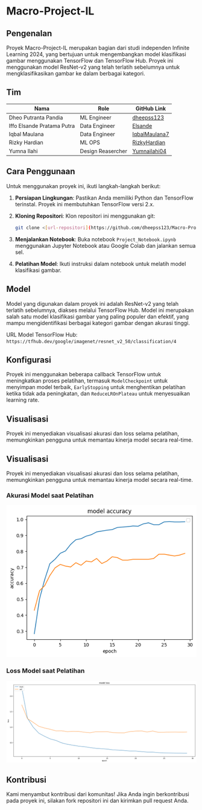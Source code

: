 # Macro-Project-IL

## Pengenalan
Proyek Macro-Project-IL merupakan bagian dari studi independen Infinite Learning 2024, yang bertujuan untuk mengembangkan model klasifikasi gambar menggunakan TensorFlow dan TensorFlow Hub. Proyek ini menggunakan model ResNet-v2 yang telah terlatih sebelumnya untuk mengklasifikasikan gambar ke dalam berbagai kategori.

## Tim

| Nama           | Role                | GitHub Link                           |
|----------------|---------------------|---------------------------------------|
| Dheo Putranta Pandia   | ML Engineer      | [dheepss123](https://github.com/dheepss123)   |
| Iffo Elsande Pratama Putra   | Data Engineer      | [Elsande](https://github.com/Elsande)   |
| Iqbal Maulana   | Data Engineer | [IqbalMaulana7](https://github.com/IqbalMaulana7) |
| Rizky Hardian  | ML OPS   | [RizkyHardian](https://github.com/RizkyHardian)  |
| Yumna Ilahi      | Design Reasercher  | [Yumnailahi04](https://github.com/Yumnailahi04)         |

## Cara Penggunaan
Untuk menggunakan proyek ini, ikuti langkah-langkah berikut:

1. **Persiapan Lingkungan**: Pastikan Anda memiliki Python dan TensorFlow terinstal. Proyek ini membutuhkan TensorFlow versi 2.x.

2. **Kloning Repositori**: Klon repositori ini menggunakan git:
    ```bash
    git clone <[url-repositori](https://github.com/dheepss123/Macro-Project-IL.git)>
    ```
4. **Menjalankan Notebook**: Buka notebook `Project_Notebook.ipynb` menggunakan Jupyter Notebook atau Google Colab dan jalankan semua sel.

5. **Pelatihan Model**: Ikuti instruksi dalam notebook untuk melatih model klasifikasi gambar.

## Model
Model yang digunakan dalam proyek ini adalah ResNet-v2 yang telah terlatih sebelumnya, diakses melalui TensorFlow Hub. Model ini merupakan salah satu model klasifikasi gambar yang paling populer dan efektif, yang mampu mengidentifikasi berbagai kategori gambar dengan akurasi tinggi.

URL Model TensorFlow Hub: `https://tfhub.dev/google/imagenet/resnet_v2_50/classification/4`

## Konfigurasi
Proyek ini menggunakan beberapa callback TensorFlow untuk meningkatkan proses pelatihan, termasuk `ModelCheckpoint` untuk menyimpan model terbaik, `EarlyStopping` untuk menghentikan pelatihan ketika tidak ada peningkatan, dan `ReduceLROnPlateau` untuk menyesuaikan learning rate.

## Visualisasi
Proyek ini menyediakan visualisasi akurasi dan loss selama pelatihan, memungkinkan pengguna untuk memantau kinerja model secara real-time.
## Visualisasi
Proyek ini menyediakan visualisasi akurasi dan loss selama pelatihan, memungkinkan pengguna untuk memantau kinerja model secara real-time.

### Akurasi Model saat Pelatihan
![Akurasi Model saat Pelatihan](images/acuracy.png)

### Loss Model saat Pelatihan
![Loss Model saat Pelatihan](images/loss.png)


## Kontribusi
Kami menyambut kontribusi dari komunitas! Jika Anda ingin berkontribusi pada proyek ini, silakan fork repositori ini dan kirimkan pull request Anda.
